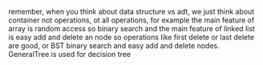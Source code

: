remember, when you think about data structure vs adt, we just think about container not operations, ot all operations,
for example the main feature of array is random access so binary search and the main feature of linked list is easy add and delete an node so operations like first delete or last delete are good, or BST binary search and easy add and delete nodes.
GeneralTree is used for decision tree